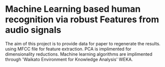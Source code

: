 # Machine Learning based human recognition via robust Features from audio signals
The aim of this project is to provide data for paper to regenerate the results.
using MFCC file for feature extraction.
PCA is implimented for dimensionality reductions.
Machine learning algorithms are implimented through 'Waikato Environment for Knowledge Analysis' WEKA.
